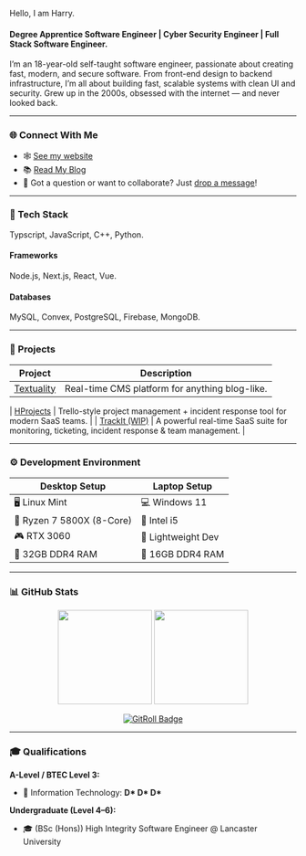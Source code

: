 <p>
  Hello, I am Harry.
</p>
<h4 align="start">
  <b>Degree Apprentice Software Engineer | Cyber Security Engineer | Full Stack Software Engineer. </b>
</h4>

<p align="start">
  I’m an 18-year-old self-taught software engineer, passionate about creating fast, modern, and secure software. From front-end design to backend infrastructure, I’m all about building fast, scalable systems with clean UI and security. 
  Grew up in the 2000s, obsessed with the internet — and never looked back.
</p>

---

### 🌐 Connect With Me
- 🕸 [See my website](https://hdev.uk)
- 📚 [Read My Blog](https://hdev.uk/blog)
- 💬 Got a question or want to collaborate? Just [drop a message](mailto:hello@hdev.uk)!

---

### 🧰 Tech Stack
Typscript, JavaScript, C++, Python.
#### Frameworks
Node.js, Next.js, React, Vue.
#### Databases
MySQL, Convex, PostgreSQL, Firebase, MongoDB.

---

### 🚀 Projects

| Project | Description |
|--------|-------------|
| [Textuality](https://github.com/Hdev-Group/Textuality) | Real-time CMS platform for anything blog-like. |

| [HProjects](https://github.com/Hdev-Group/HProjects) | Trello-style project management + incident response tool for modern SaaS teams. |
| [TrackIt (WIP)](https://github.com/Hdev-Group) | A powerful real-time SaaS suite for monitoring, ticketing, incident response & team management. |

---

### ⚙️ Development Environment

| Desktop Setup | Laptop Setup |
|---------------|--------------|
| 🖥 Linux Mint | 💻 Windows 11 |
| 🧠 Ryzen 7 5800X (8-Core) | 🧠 Intel i5 |
| 🎮 RTX 3060 | 🔋 Lightweight Dev |
| 🐏 32GB DDR4 RAM | 🐏 16GB DDR4 RAM |

---

### 📊 GitHub Stats

<p align="center">
  <img height="165" src="https://github-readme-stats.vercel.app/api?username=CampbellHarry&theme=tokyonight&show_icons=true&hide_border=true&count_private=true" />
  <img height="165" src="https://github-readme-streak-stats.herokuapp.com/?user=CampbellHarry&theme=tokyonight&hide_border=true" />
</p>

<p align="center">
  <a href="https://gitroll.io/profile/uMhMQ9YaRX6hXXhs0g45Bh3AfZNA2">
    <img src="https://gitroll.io/api/badges/profiles/v1/uMhMQ9YaRX6hXXhs0g45Bh3AfZNA2?theme=dark" alt="GitRoll Badge"/>
  </a>
</p>

---

### 🎓 Qualifications

**A-Level / BTEC Level 3:**
- 📗 Information Technology: **D\* D\* D\***

**Undergraduate (Level 4–6):**
- 🎓 (BSc (Hons)) High Integrity Software Engineer @ Lancaster University


